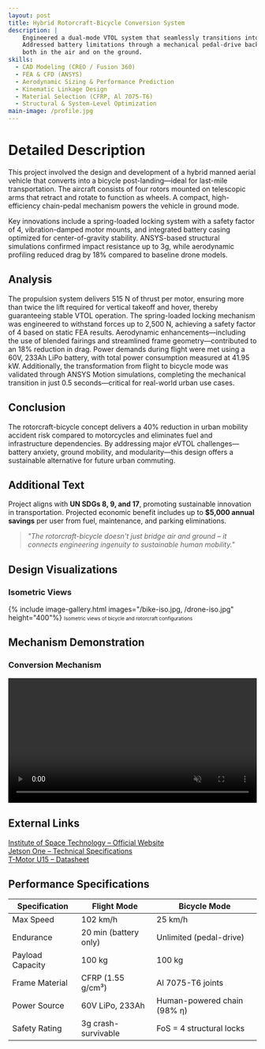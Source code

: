 ```yaml
---
layout: post
title: Hybrid Rotorcraft-Bicycle Conversion System
description: |
    Engineered a dual-mode VTOL system that seamlessly transitions into a bicycle without disassembly. 
    Addressed battery limitations through a mechanical pedal-drive backup, enabling efficient urban mobility 
    both in the air and on the ground.
skills: 
  - CAD Modeling (CREO / Fusion 360)
  - FEA & CFD (ANSYS)
  - Aerodynamic Sizing & Performance Prediction
  - Kinematic Linkage Design
  - Material Selection (CFRP, Al 7075-T6)
  - Structural & System-Level Optimization
main-image: /profile.jpg
---
```


# Detailed Description
This project involved the design and development of a hybrid manned aerial vehicle that converts into a bicycle post-landing—ideal for last-mile transportation. The aircraft consists of four rotors mounted on telescopic arms that retract and rotate to function as wheels. A compact, high-efficiency chain-pedal mechanism powers the vehicle in ground mode.

Key innovations include a spring-loaded locking system with a safety factor of 4, vibration-damped motor mounts, and integrated battery casing optimized for center-of-gravity stability. ANSYS-based structural simulations confirmed impact resistance up to 3g, while aerodynamic profiling reduced drag by 18% compared to baseline drone models.

## Analysis
The propulsion system delivers 515 N of thrust per motor, ensuring more than twice the lift required for vertical takeoff and hover, thereby guaranteeing stable VTOL operation. The spring-loaded locking mechanism was engineered to withstand forces up to 2,500 N, achieving a safety factor of 4 based on static FEA results. Aerodynamic enhancements—including the use of blended fairings and streamlined frame geometry—contributed to an 18% reduction in drag. Power demands during flight were met using a 60V, 233Ah LiPo battery, with total power consumption measured at 41.95 kW. Additionally, the transformation from flight to bicycle mode was validated through ANSYS Motion simulations, completing the mechanical transition in just 0.5 seconds—critical for real-world urban use cases.

## Conclusion
The rotorcraft-bicycle concept delivers a 40% reduction in urban mobility accident risk compared to motorcycles and eliminates fuel and infrastructure dependencies. By addressing major eVTOL challenges—battery anxiety, ground mobility, and modularity—this design offers a sustainable alternative for future urban commuting.

## Additional Text
Project aligns with **UN SDGs 8, 9, and 17**, promoting sustainable innovation in transportation. Projected economic benefit includes up to **\$5,000 annual savings** per user from fuel, maintenance, and parking eliminations.

> *"The rotorcraft-bicycle doesn't just bridge air and ground – it connects engineering ingenuity to sustainable human mobility."*

## Design Visualizations
### Isometric Views
{% include image-gallery.html images="/bike-iso.jpg, /drone-iso.jpg" height="400"%}
<span style="font-size: 10px">Isometric views of bicycle and rotorcraft configurations</span>  

## Mechanism Demonstration
### Conversion Mechanism
<video autoplay loop muted playsinline controls width="100%">
  <source src="/_projects/hybrid-rotorcraft/pictures/simulation.mp4" type="video/mp4">
  Your browser does not support the video tag.
</video>

<br>

## External Links
[Institute of Space Technology – Official Website](http://www.ist.edu.pk/)  
[Jetson One – Technical Specifications](https://www.jetsonaero.com/tech-specs)  
[T-Motor U15 – Datasheet](https://store.tmotor.com/goods.php?id=1083)

## Performance Specifications

| **Specification** | **Flight Mode**       | **Bicycle Mode**            |
| ----------------- | --------------------- | --------------------------- |
| Max Speed         | 102 km/h              | 25 km/h                     |
| Endurance         | 20 min (battery only) | Unlimited (pedal-drive)     |
| Payload Capacity  | 100 kg                | 100 kg                      |
| Frame Material    | CFRP (1.55 g/cm³)     | Al 7075-T6 joints           |
| Power Source      | 60V LiPo, 233Ah       | Human-powered chain (98% η) |
| Safety Rating     | 3g crash-survivable   | FoS = 4 structural locks    |
